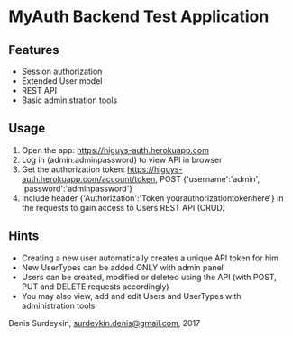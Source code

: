 # MyAuth Backend Test Application

## Features

- Session authorization
- Extended User model
- REST API
- Basic administration tools

## Usage

1. Open the app: https://higuys-auth.herokuapp.com
2. Log in (admin:adminpassword) to view API in browser
3. Get the authorization token: https://higuys-auth.herokuapp.com/account/token, POST {'username':'admin', 'password':'adminpassword'}
4. Include header {'Authorization':'Token yourauthorizationtokenhere'} in the requests to gain access to Users REST API (CRUD)

## Hints

- Creating a new user automatically creates a unique API token for him
- New UserTypes can be added ONLY with admin panel
- Users can be created, modified or deleted using the API (with POST, PUT and DELETE requests accordingly)
- You may also view, add and edit Users and UserTypes with administration tools

Denis Surdeykin, surdeykin.denis@gmail.com, 2017
